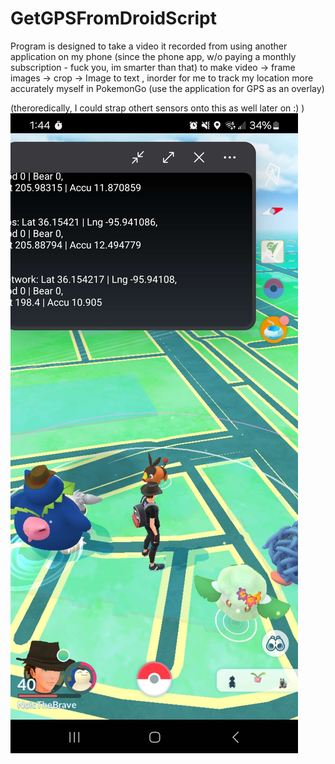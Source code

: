 # GetGPSFromDroidScript
Program is designed to take a video it recorded from using another application on my phone (since the phone app, w/o paying a monthly subscription - fuck you, im smarter than that) to make video -> frame images -> crop -> Image to  text , inorder for me to track my location more accurately myself in PokemonGo (use the application for GPS as an overlay)

(theroredically, I could strap othert sensors onto this as well later on :) ) 
![alt text](https://github.com/NoicTheBrave/GetGPSFromDroidScript/blob/main/readMeInfo/image0.jpg)
